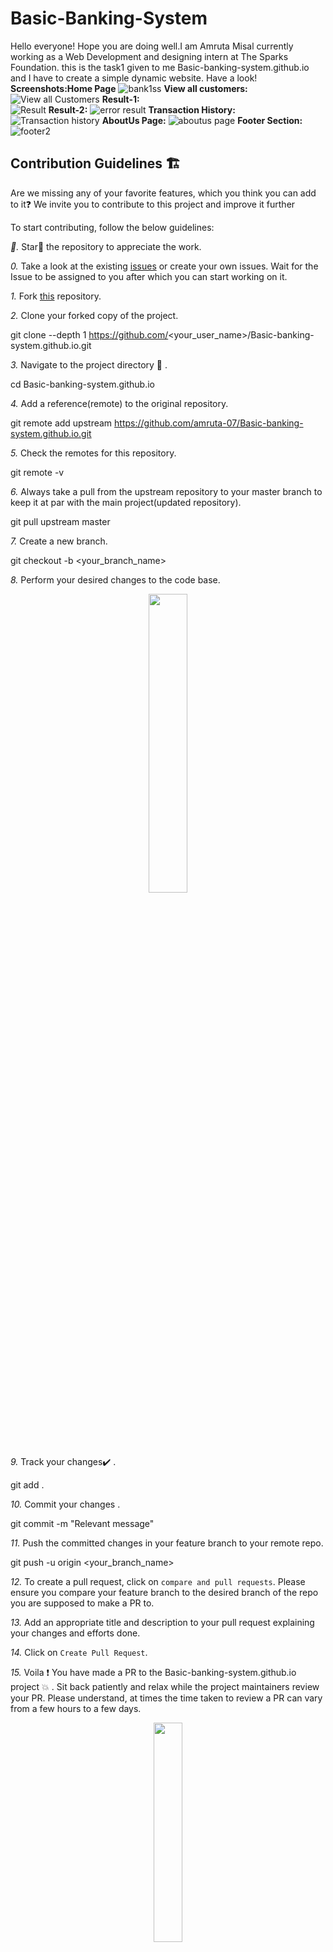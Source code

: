 # Basic-Banking-System

Hello everyone! Hope you are doing well.I am Amruta Misal currently working as a Web Development and designing intern at The Sparks Foundation.
this is the task1 given to me Basic-banking-system.github.io and I have to create a simple dynamic website.
Have a look!  
**Screenshots:Home Page**
![bank1ss](https://user-images.githubusercontent.com/79842525/126741533-7f8c9400-7a7b-47a3-9884-108d9c93c994.png) 
**View all customers:**
![View all Customers](https://user-images.githubusercontent.com/79842525/126746877-35bcd456-4b3b-4d22-8e7f-ba3680f9548b.png)
**Result-1:**  
![Result](https://user-images.githubusercontent.com/79842525/126747196-f7f273f8-480e-46f5-ab59-f5ce4778ee97.png)
**Result-2:**
![error result](https://user-images.githubusercontent.com/79842525/126747219-bde008bc-8f3c-47f1-b42a-292a88acdc07.png)
**Transaction History:**
![Transaction history](https://user-images.githubusercontent.com/79842525/126747222-9dddd243-f5f4-4441-9e34-91cde60c051d.png)
**AboutUs Page:**
![aboutus page](https://user-images.githubusercontent.com/79842525/126747230-45e5917c-9a45-4f92-8477-aeb26611d2bc.png)
**Footer Section:**
![footer2](https://user-images.githubusercontent.com/79842525/126747283-f7635825-f779-4f27-950e-16d608855b65.png) 


  
  ## Contribution Guidelines 🏗

Are we missing any of your favorite features, which you think you can add to it❓ We invite you to contribute to this project and improve it further

To start contributing, follow the below guidelines: 

*🌟.*  Star🌟 the repository to appreciate the work.

*0.*  Take a look at the existing [issues](https://github.com/amruta-07/Basic-banking-system.github.io/issues) or create your own issues. Wait for the Issue to be assigned to you after which you can start working on it.

*1.*  Fork [this](https://github.com/amruta-07/Basic-banking-system.github.io) repository.

*2.*  Clone your forked copy of the project.


git clone --depth 1 https://github.com/<your_user_name>/Basic-banking-system.github.io.git


*3.* Navigate to the project directory :file_folder: .


cd Basic-banking-system.github.io


*4.* Add a reference(remote) to the original repository.


git remote add upstream https://github.com/amruta-07/Basic-banking-system.github.io.git 


*5.* Check the remotes for this repository.


git remote -v


*6.* Always take a pull from the upstream repository to your master branch to keep it at par with the main project(updated repository).


git pull upstream master


*7.* Create a new branch.


git checkout -b <your_branch_name>


*8.* Perform your desired changes to the code base.

<p align="center"><img width=35% src="https://media2.giphy.com/media/L1R1tvI9svkIWwpVYr/giphy.gif?cid=ecf05e47pzi2rpig0vc8pjusra8hiai1b91zgiywvbubu9vu&rid=giphy.gif"></p>

*9.* Track your changes:heavy_check_mark: .


git add . 


*10.* Commit your changes .


git commit -m "Relevant message"


*11.* Push the committed changes in your feature branch to your remote repo.


git push -u origin <your_branch_name>


*12.* To create a pull request, click on `compare and pull requests`. Please ensure you compare your feature branch to the desired branch of the repo you are supposed to make a PR to.

*13.* Add an appropriate title and description to your pull request explaining your changes and efforts done.

*14.* Click on `Create Pull Request`.

*15.* Voila :exclamation: You have made a PR to the Basic-banking-system.github.io project :boom: . Sit back patiently and relax while the project maintainers review your PR. Please understand, at times the time taken to review a PR can vary from a few hours to a few days.

<p align="center"><img src="https://media.tenor.com/images/b562ddcfb131e962f9dfa01bd32a30d1/tenor.gif" width=30%></p>




